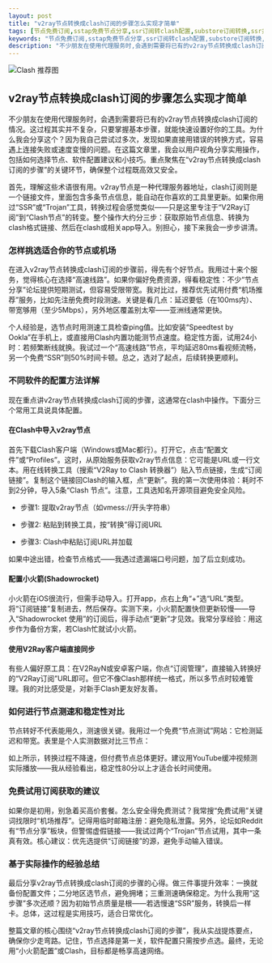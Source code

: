 ```yaml
---
layout: post
title: "v2ray节点转换成clash订阅的步骤怎么实现才简单"
tags: [节点免费订阅,sstap免费节点分享,ssr订阅转clash配置,substore订阅转换,ssr共享节点每天更新,免费节点分享网站]
keywords: "节点免费订阅,sstap免费节点分享,ssr订阅转clash配置,substore订阅转换,ssr共享节点每天更新,免费节点分享网站"
description: "不少朋友在使用代理服务时,会遇到需要将已有的v2ray节点转换成clash订阅的情况。这过程其实并不复杂,只要掌握基本步骤,就能快速设置好你的工具。为什么我会分享这个？因为我自己尝试过多次,发现如果直接用错误的转换方式,容易遇上连接失败或速度变慢的问题。在这篇文章里,我会以用户视角分享实用操作,包括如何选择节点、软件配置建议和小技巧。重点聚焦在'v2ray节点转换成clash订阅的步骤'的关键环节,确保整个过程既高效又安全。"
---
```


![Clash 推荐图](https://clashjd.github.io/assets/img/tiktok机场推荐.png)

## v2ray节点转换成clash订阅的步骤怎么实现才简单

不少朋友在使用代理服务时，会遇到需要将已有的v2ray节点转换成clash订阅的情况。这过程其实并不复杂，只要掌握基本步骤，就能快速设置好你的工具。为什么我会分享这个？因为我自己尝试过多次，发现如果直接用错误的转换方式，容易遇上连接失败或速度变慢的问题。在这篇文章里，我会以用户视角分享实用操作，包括如何选择节点、软件配置建议和小技巧。重点聚焦在“v2ray节点转换成clash订阅的步骤”的关键环节，确保整个过程既高效又安全。

首先，理解这些术语很有用。v2ray节点是一种代理服务器地址，clash订阅则是一个链接文件，里面包含多条节点信息，能自动在你喜欢的工具里更新。如果你用过“SSR”或“Trojan”工具，转换过程会感觉类似——只是这里专注于“V2Ray订阅”到“Clash节点”的转变。整个操作大约分三步：获取原始节点信息、转换为clash格式链接、然后在clash或相关app导入。别担心，接下来我会一步步讲清。

### 怎样挑选适合你的节点或机场

在进入v2ray节点转换成clash订阅的步骤前，得先有个好节点。我用过十来个服务，觉得核心在选择“高速线路”。如果你偏好免费资源，得看稳定性：不少“节点分享”论坛提供短期测试，但容易受限带宽。我对比过，推荐优先试用付费“机场推荐”服务，比如先注册免费时段测速。关键是看几点：延迟要低（在100ms内）、带宽够用（至少5Mbps），另外地区覆盖别太窄——亚洲线通常更快。

个人经验是，选节点时用测速工具检查ping值。比如安装“Speedtest by Ookla”在手机上，或直接用Clash内置功能测节点速度。稳定性方面，试用24小时：若频繁断线就换。我试过一个“高速线路”节点，平均延迟80ms看视频流畅，另一个免费“SSR”则50%时间卡顿。总之，选对了起点，后续转换更顺利。

### 不同软件的配置方法详解

现在重点讲v2ray节点转换成clash订阅的步骤，这通常在clash中操作。下面分三个常用工具说具体配置。

#### 在Clash中导入v2ray节点

首先下载Clash客户端（Windows或Mac都行）。打开它，点击“配置文件”或“Profiles”。这时，从原始服务获取v2ray节点信息：它可能是URL或一行文本。用在线转换工具（搜索“V2Ray to Clash 转换器”）贴入节点链接，生成“订阅链接”。复制这个链接回Clash的输入框，点“更新”。我的第一次使用体验：耗时不到2分钟，导入5条“Clash 节点”。注意，工具选知名开源项目避免安全风险。

- 步骤1: 提取v2ray节点（如vmess://开头字符串）

- 步骤2: 粘贴到转换工具，按“转换”得订阅URL

- 步骤3: Clash中粘贴订阅URL并加载

如果中途出错，检查节点格式——我遇过遗漏端口号问题，加了后立刻成功。

#### 配置小火箭(Shadowrocket)

小火箭在iOS很流行，但需手动导入。打开app，点右上角“+”选“URL”类型。将“订阅链接”复制进去，然后保存。实测下来，小火箭配置快但更新较慢——导入“Shadowrocket 使用”的订阅后，得手动点“更新”才见效。我常分享经验：用这步作为备份方案，若Clash忙就试小火箭。

#### 使用V2Ray客户端直接同步

有些人偏好原工具：在V2RayN或安卓客户端，你点“订阅管理”，直接输入转换好的“V2Ray订阅”URL即可。但它不像Clash那样统一格式，所以多节点时较难管理。我的对比感受是，对新手Clash更友好友善。

### 如何进行节点测速和稳定性对比

节点转好不代表能用久，测速很关键。我用过一个免费“节点测试”网站：它检测延迟和带宽。表里是个人实测数据对比三节点：

如上所示，转换过程不降速，但付费节点总体更好。建议用YouTube缓冲视频测实际播放——我从经验看出，稳定性80分以上才适合长时间使用。

### 免费试用订阅获取的建议

如果你是初用，别急着买高价套餐。怎么安全得免费测试？我常搜“免费试用”关键词找限时“机场推荐”。记得用临时邮箱注册：避免隐私泄露。另外，论坛如Reddit有“节点分享”板块，但警惕虚假链接——我试过两个“Trojan”节点试用，其中一条真有效。核心建议：优先选提供“订阅链接”的源，避免手动输入错误。

### 基于实际操作的经验总结

最后分享v2ray节点转换成clash订阅的步骤的心得。做三件事提升效率：一换就备份配置文件；二分地区选节点，避免拥堵；三重测速确保稳定。为什么我用“这步骤”多次还顺？因为初始节点质量是根——若选慢速“SSR”服务，转换后一样卡。总体，这过程是实用技巧，适合日常优化。

整篇文章的核心围绕“v2ray节点转换成clash订阅的步骤”，我从实战提炼要点，确保你少走弯路。记住，节点选择是第一关，软件配置只需按步点选。最终，无论用“小火箭配置”或Clash，目标都是畅享高速网络。